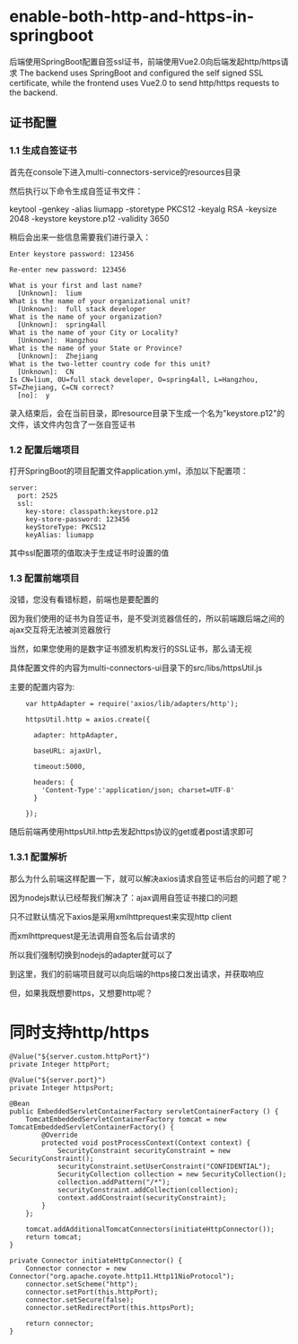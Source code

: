 # enable-both-http-and-https-in-springboot
后端使用SpringBoot配置自签ssl证书，前端使用Vue2.0向后端发起http/https请求  The backend uses SpringBoot and configured the self signed SSL certificate, while the frontend uses Vue2.0 to send http/https requests to the backend.

## 证书配置

### 1.1 生成自签证书

首先在console下进入multi-connectors-service的resources目录

然后执行以下命令生成自签证书文件：

   keytool -genkey -alias liumapp -storetype PKCS12 -keyalg RSA -keysize 2048 -keystore keystore.p12 -validity 3650
   
稍后会出来一些信息需要我们进行录入：   
    
    Enter keystore password: 123456    
    
    Re-enter new password: 123456
    
    What is your first and last name?
      [Unknown]:  lium
    What is the name of your organizational unit?
      [Unknown]:  full stack developer
    What is the name of your organization?
      [Unknown]:  spring4all
    What is the name of your City or Locality?
      [Unknown]:  Hangzhou
    What is the name of your State or Province?
      [Unknown]:  Zhejiang
    What is the two-letter country code for this unit?
      [Unknown]:  CN
    Is CN=lium, OU=full stack developer, O=spring4all, L=Hangzhou, ST=Zhejiang, C=CN correct?
      [no]:  y

录入结束后，会在当前目录，即resource目录下生成一个名为"keystore.p12"的文件，该文件内包含了一张自签证书

### 1.2 配置后端项目

打开SpringBoot的项目配置文件application.yml，添加以下配置项：

    server:
      port: 2525
      ssl:
        key-store: classpath:keystore.p12
        key-store-password: 123456
        keyStoreType: PKCS12
        keyAlias: liumapp
    
其中ssl配置项的值取决于生成证书时设置的值

### 1.3 配置前端项目

没错，您没有看错标题，前端也是要配置的

因为我们使用的证书为自签证书，是不受浏览器信任的，所以前端跟后端之间的ajax交互将无法被浏览器放行

当然，如果您使用的是数字证书颁发机构发行的SSL证书，那么请无视

具体配置文件的内容为multi-connectors-ui目录下的src/libs/httpsUtil.js

主要的配置内容为:

        var httpAdapter = require('axios/lib/adapters/http');
        
        httpsUtil.http = axios.create({
        
          adapter: httpAdapter,
        
          baseURL: ajaxUrl,
        
          timeout:5000,
        
          headers: {
            'Content-Type':'application/json; charset=UTF-8'
          }
        
        });

随后前端再使用httpsUtil.http去发起https协议的get或者post请求即可

### 1.3.1 配置解析

那么为什么前端这样配置一下，就可以解决axios请求自签证书后台的问题了呢？

因为nodejs默认已经帮我们解决了：ajax调用自签证书接口的问题

只不过默认情况下axios是采用xmlhttprequest来实现http client

而xmlhttprequest是无法调用自签名后台请求的

所以我们强制切换到nodejs的adapter就可以了

到这里，我们的前端项目就可以向后端的https接口发出请求，并获取响应

但，如果我既想要https，又想要http呢？

# 同时支持http/https



    @Value("${server.custom.httpPort}")
    private Integer httpPort;

    @Value("${server.port}")
    private Integer httpsPort;

    @Bean
    public EmbeddedServletContainerFactory servletContainerFactory () {
        TomcatEmbeddedServletContainerFactory tomcat = new TomcatEmbeddedServletContainerFactory() {
            @Override
            protected void postProcessContext(Context context) {
                SecurityConstraint securityConstraint = new SecurityConstraint();
                securityConstraint.setUserConstraint("CONFIDENTIAL");
                SecurityCollection collection = new SecurityCollection();
                collection.addPattern("/*");
                securityConstraint.addCollection(collection);
                context.addConstraint(securityConstraint);
            }
        };

        tomcat.addAdditionalTomcatConnectors(initiateHttpConnector());
        return tomcat;
    }

    private Connector initiateHttpConnector() {
        Connector connector = new Connector("org.apache.coyote.http11.Http11NioProtocol");
        connector.setScheme("http");
        connector.setPort(this.httpPort);
        connector.setSecure(false);
        connector.setRedirectPort(this.httpsPort);

        return connector;
    }




    


